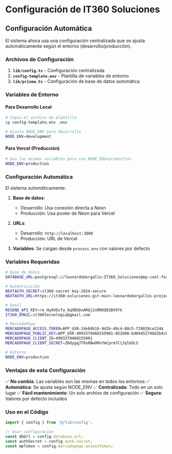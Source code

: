# Configuración de IT360 Soluciones

## Configuración Automática

El sistema ahora usa una configuración centralizada que se ajusta automáticamente según el entorno (desarrollo/producción).

### Archivos de Configuración

1. **`lib/config.ts`** - Configuración centralizada
2. **`config-template.env`** - Plantilla de variables de entorno
3. **`lib/prisma.ts`** - Configuración de base de datos automática

### Variables de Entorno

#### Para Desarrollo Local
```bash
# Copia el archivo de plantilla
cp config-template.env .env

# Ajusta NODE_ENV para desarrollo
NODE_ENV=development
```

#### Para Vercel (Producción)
```bash
# Usa las mismas variables pero con NODE_ENV=production
NODE_ENV=production
```

### Configuración Automática

El sistema automáticamente:

1. **Base de datos**: 
   - Desarrollo: Usa conexión directa a Neon
   - Producción: Usa pooler de Neon para Vercel

2. **URLs**:
   - Desarrollo: `http://localhost:3000`
   - Producción: URL de Vercel

3. **Variables**: Se cargan desde `process.env` con valores por defecto

### Variables Requeridas

```bash
# Base de datos
DATABASE_URL=postgresql://leonardobergallo:IT360_Soluciones@ep-cool-forest-a5qj8q8x-pooler.us-east-1.aws.neon.tech/it360_soluciones?sslmode=require

# Autenticación
NEXTAUTH_SECRET=it360-secret-key-2024-secure
NEXTAUTH_URL=https://it360-soluciones-git-main-leonardobergallos-projects.vercel.app

# Email
RESEND_API_KEY=re_Hy6VDcfa_6qXBkDxARQj2xRRKQ82BV97k
IT360_EMAIL=it360tecnologia@gmail.com

# MercadoPago
MERCADOPAGO_ACCESS_TOKEN=APP_USR-2de8db16-9d2b-49c4-80c5-f28020ce2244
MERCADOPAGO_PUBLIC_KEY=APP_USR-4993379468155901-052608-bd04452748d2b4cb04d557cd4203f1f4-125683753
MERCADOPAGO_CLIENT_ID=4993379468155901
MERCADOPAGO_CLIENT_SECRET=Z0dygqJTRxRBwOMvYmCprm7C1JqlGOLS

# Entorno
NODE_ENV=production
```

### Ventajas de esta Configuración

✅ **No cambia**: Las variables son las mismas en todos los entornos
✅ **Automática**: Se ajusta según NODE_ENV
✅ **Centralizada**: Todo en un solo lugar
✅ **Fácil mantenimiento**: Un solo archivo de configuración
✅ **Segura**: Valores por defecto incluidos

### Uso en el Código

```typescript
import { config } from '@/lib/config';

// Usar configuración
const dbUrl = config.database.url;
const authSecret = config.auth.secret;
const mpToken = config.mercadopago.accessToken;
```

